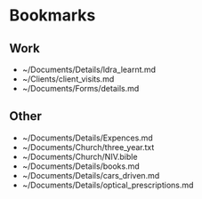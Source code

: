 Bookmarks
=========

Work
----
- ~/Documents/Details/ldra_learnt.md
- ~/Clients/client_visits.md
- ~/Documents/Forms/details.md

Other
-----
- ~/Documents/Details/Expences.md
- ~/Documents/Church/three_year.txt
- ~/Documents/Church/NIV.bible
- ~/Documents/Details/books.md
- ~/Documents/Details/cars_driven.md
- ~/Documents/Details/optical_prescriptions.md

<!--
Created:  Thu 22 Jan 2015
Modified: Fri 23 Jan 2015
Author:   Josh Wainwright
Filename: bookmarks.md
-->
